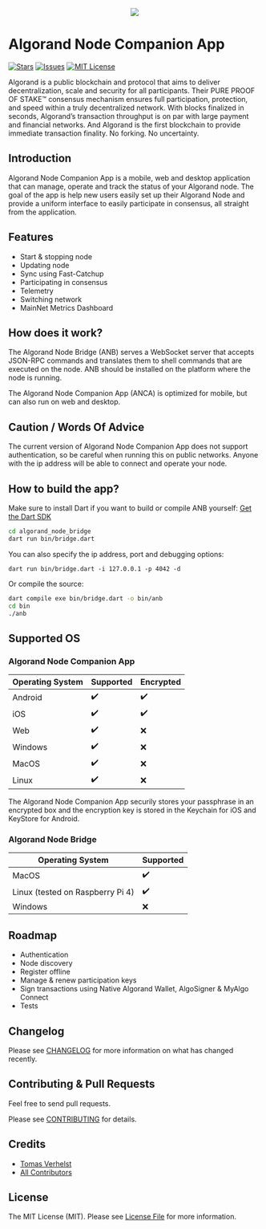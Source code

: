 <p align="center">
<img src="https://i.imgur.com/IQPPXAn.png">
</p>

# Algorand Node Companion App
[![Stars][stars-shield]][stars-url]
[![Issues][issues-shield]][issues-url]
[![MIT License][license-shield]][license-url]

Algorand is a public blockchain and protocol that aims to deliver decentralization, scale and security for all participants.
Their PURE PROOF OF STAKE™ consensus mechanism ensures full participation, protection, and speed within a truly decentralized network. With blocks finalized in seconds, Algorand’s transaction throughput is on par with large payment and financial networks. And Algorand is the first blockchain to provide immediate transaction finality. No forking. No uncertainty.

## Introduction
Algorand Node Companion App is a mobile, web and desktop application that can manage, operate and track the status of your Algorand node.
The goal of the app is help new users easily set up their Algorand Node and provide a uniform interface to easily participate in consensus, all straight from the application.

## Features
* Start & stopping node
* Updating node
* Sync using Fast-Catchup
* Participating in consensus
* Telemetry
* Switching network
* MainNet Metrics Dashboard

## How does it work?
The Algorand Node Bridge (ANB) serves a WebSocket server that accepts JSON-RPC commands and translates them to shell commands that are executed on the node.
ANB should be installed on the platform where the node is running.

The Algorand Node Companion App (ANCA) is optimized for mobile, but can also run on web and desktop.

## Caution / Words Of Advice

The current version of Algorand Node Companion App does not support authentication, so be careful when running this on public networks. Anyone with the ip address will be able to connect and operate your node.

## How to build the app?

Make sure to install Dart if you want to build or compile ANB yourself:
[Get the Dart SDK](https://dart.dev/get-dart)

```bash
cd algorand_node_bridge
dart run bin/bridge.dart
```

You can also specify the ip address, port and debugging options:
```
dart run bin/bridge.dart -i 127.0.0.1 -p 4042 -d
```

Or compile the source:

```bash
dart compile exe bin/bridge.dart -o bin/anb
cd bin
./anb
```

## Supported OS

### Algorand Node Companion App

Operating System | Supported | Encrypted
---------------- | ---------------- | ----------------
Android | :heavy_check_mark:  | :heavy_check_mark:
iOS | :heavy_check_mark: | :heavy_check_mark:
Web | :heavy_check_mark: | :x:
Windows | :heavy_check_mark: | :x:
MacOS | :heavy_check_mark: | :x:
Linux | :heavy_check_mark: | :x:

The Algorand Node Companion App securily stores your passphrase in an encrypted box and the encryption key is stored in the Keychain for iOS and KeyStore for Android.


### Algorand Node Bridge

Operating System | Supported
---------------- | ----------------
MacOS | :heavy_check_mark:
Linux (tested on Raspberry Pi 4) | :heavy_check_mark:
Windows | :x:

## Roadmap
* Authentication
* Node discovery
* Register offline
* Manage & renew participation keys
* Sign transactions using Native Algorand Wallet, AlgoSigner & MyAlgo Connect
* Tests

## Changelog

Please see [CHANGELOG](CHANGELOG.md) for more information on what has changed recently.

## Contributing & Pull Requests
Feel free to send pull requests.

Please see [CONTRIBUTING](.github/CONTRIBUTING.md) for details.

## Credits

- [Tomas Verhelst](https://github.com/rootsoft)
- [All Contributors](../../contributors)

## License

The MIT License (MIT). Please see [License File](LICENSE.md) for more information.


<!-- MARKDOWN LINKS & IMAGES -->
<!-- https://www.markdownguide.org/basic-syntax/#reference-style-links -->
[stars-shield]: https://img.shields.io/github/stars/rootsoft/algorand-node-companion-app.svg?style=for-the-badge&logo=github&colorB=deeppink&label=stars
[stars-url]: https://packagist.org/packages/rootsoft/algorand-node-companion-app
[issues-shield]: https://img.shields.io/github/issues/rootsoft/algorand-node-companion-app.svg?style=for-the-badge
[issues-url]: https://github.com/rootsoft/algorand-node-companion-app/issues
[license-shield]: https://img.shields.io/github/license/rootsoft/algorand-node-companion-app.svg?style=for-the-badge
[license-url]: https://github.com/RootSoft/algorand-node-companion-app/blob/master/LICENSE